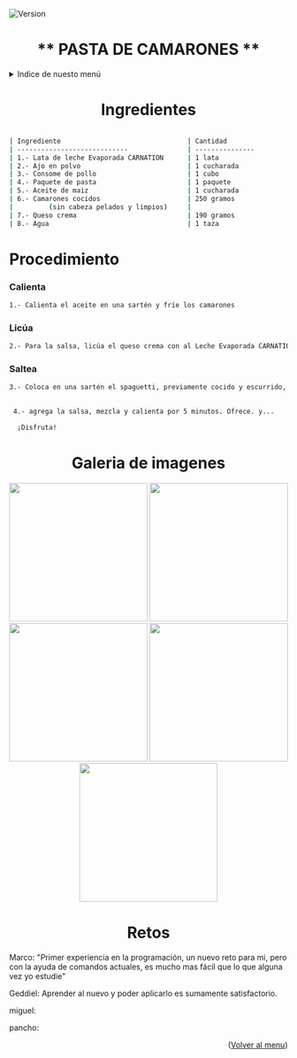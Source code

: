 <a name="top"></a>

![Version](https://img.shields.io/badge/version-v1.0.0-ff69b4)

<div align="center">
<h1>** PASTA DE CAMARONES **</h1>
</div>


<details>
  <summary>Indice de nuesto menú</summary>
  <ol>
    <li>
      <a href="#ing">Ingredientes</a>
    </li>
    <li>
      <a href="#proc">Procedimiento</a>
      <ul>
          <li>1.- Calienta</li>
          <li>2.- Licúa</li>
          <li>3.- Saltea</li>
      </ul>
    </li>
    <li><a href="#galeria">Galería de imagenes</a></li>
    <li><a href="#retos">Los retos que enfrentamos como equipo :</a>
      <ul>
          <li>Uriel Vera</li>
          <li>Josue Colin</li>
          <li>Marco Angeles</li>
          <li>Integrante 4</li>
          <li>Integrante 5</li>
          <li>Integrante 6</li>
          <li>Integrante 7</li>
          <li>Integrante 8</li>
      </ul>
    </li>
  </ol>
</details>




<div align="center">    
<a name="ing"></a>
<h1> Ingredientes </h1>
  
  ```sh
  
| Ingrediente                                | Cantidad                 | 
| ----------------------------               | ---------------          | 
| 1.- Lata de leche Evaporada CARNATION      | 1 lata                   | 
| 2.- Ajo en polvo                           | 1 cucharada              | 
| 3.- Consome de pollo                       | 1 cubo                   | 
| 4.- Paquete de pasta                       | 1 paquete                | 
| 5.- Aceite de maiz                         | 1 cucharada              | 
| 6.- Camarones cocidos                      | 250 gramos               | 
|         (sin cabeza pelados y limpios)     |                          | 
| 7.- Queso crema                            | 190 gramos               | 
| 8.- Agua                                   | 1 taza                   | 
  
  ```
  
</div>

<div>
   <a name="proc"></a>
 <h1> Procedimiento </h1>
 
 <h3>Calienta</h3>
    
  ```sh
 1.- Calienta el aceite en una sartén y fríe los camarones
 
  
  ```
  
 <h3>Licúa</h3>
 
 ```sh
 2.- Para la salsa, licúa el queso crema con al Leche Evaporada CARNATION, el cubo de consomé de pollo, ajo en polvo y el agua
 

  ```
 <h3>Saltea</h3>

```sh
3.- Coloca en una sartén el spaguetti, previamente cocido y escurrido, y los camarones
 

 4.- agrega la salsa, mezcla y calienta por 5 minutos. Ofrece. y...

  ¡Disfruta!
  ```
<div>
  
<div align="center">
<a name="galeria"></a>
<h1>Galeria de imagenes</h1>  
<img  src="images/presentacion_pasta.jpeg" width="250px"/>
<img  src="images/pasta_camarones2.jpeg" width="250px"/>
<img  src="images/pasta_camarones3.jpeg" width="250px"/>  
<img  src="images/pasta_camarones.jpeg" width="250px"/> 
<img  src="images/spaguetti_camarones.jpeg" width="250px"/>
</div>

<div align="center">
<a name="retos"></a>
<h1>Retos</h1>  
<div align="left">
  <p>Marco: "Primer experiencia en la programación, un nuevo reto para mi, pero con la ayuda de comandos actuales, es mucho mas fácil que lo que alguna vez yo estudie" </p>
  <p>Geddiel: Aprender al nuevo y poder aplicarlo es sumamente satisfactorio.</p>
  <p>miguel: </p>
  <p>pancho: </p> 
</div>
</div>



<p align="right">(<a href="#top">Volver al menu</a>)</p>




